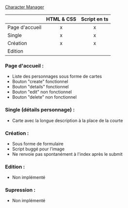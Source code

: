 [Character Manager](https://morganebecode.github.io/character-manager/)

|    | HTML & CSS | Script en ts |
|----------|:-------------:|:------:|
| Page d'accueil | x | x |
| Single | x | x |
| Création | x | x |
| Edition |  |  |

### Page d'accueil :
- Liste des personnages sous forme de cartes 
- Bouton "create" fonctionnel
- Bouton "details" fonctionnel
- Bouton "edit" non fonctionnel 
- Bouton "delete" non fonctionnel 

### Single (détails personnage) :
- Carte avec la longue description à la place de la courte

### Création :
- Sous forme de formulaire
- Script buggé pour l'image
- Ne renvoie pas spontanément à l'index après le submit

### Edition :
- Non implémenté

### Supression :
- Non implémenté
